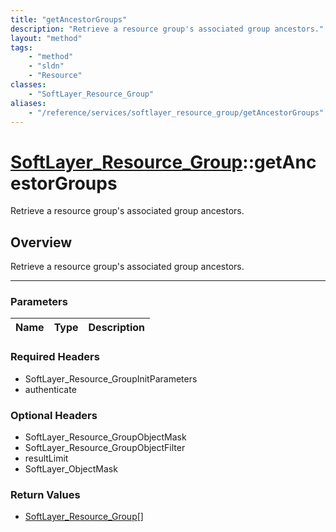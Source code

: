 ```yaml
---
title: "getAncestorGroups"
description: "Retrieve a resource group's associated group ancestors."
layout: "method"
tags:
    - "method"
    - "sldn"
    - "Resource"
classes:
    - "SoftLayer_Resource_Group"
aliases:
    - "/reference/services/softlayer_resource_group/getAncestorGroups"
---
```

# [SoftLayer_Resource_Group](/reference/services/SoftLayer_Resource_Group)::getAncestorGroups

Retrieve a resource group's associated group ancestors.


## Overview 
Retrieve a resource group's associated group ancestors.

-----

### Parameters 
|Name | Type | Description |
| --- | --- | --- |


### Required Headers
* SoftLayer_Resource_GroupInitParameters
* authenticate


### Optional Headers
* SoftLayer_Resource_GroupObjectMask
* SoftLayer_Resource_GroupObjectFilter
* resultLimit
* SoftLayer_ObjectMask

### Return Values
* <a href='/reference/datatypes/SoftLayer_Resource_Group'>SoftLayer_Resource_Group[] </a>




